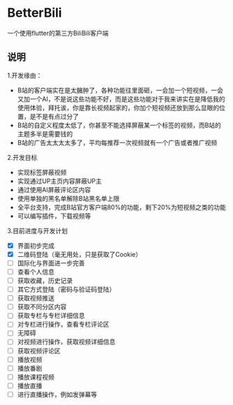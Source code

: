 # BetterBili

一个使用flutter的第三方BiliBili客户端

## 说明

1.开发缘由：
- B站的客户端实在是太臃肿了，各种功能往里面砸，一会加一个短视频，一会又加一个AI，不是说这些功能不好，而是这些功能对于我来讲实在是降低我的使用体验，拜托诶，你是靠长视频起家的，你加个短视频还放到那么显眼的位置，是不是有点过分了
- B站的自定义程度太低了，你甚至不能选择屏蔽某一个标签的视频，而B站的主题多半是需要钱的
- B站的广告太太太太多了，平均每推荐一次视频就有一个广告或者推广视频

2.开发目标
- 实现标签屏蔽视频
- 实现通过UP主页内容屏蔽UP主
- 通过使用AI屏蔽评论区内容
- 使用单独的黑名单解除B站黑名单上限
- 全平台支持，完成B站官方客户端80%的功能，剩下20%为短视频之类的功能
- 可以编写插件，下载视频等

3.目前进度与开发计划
- [x] 界面初步完成
- [x] 二维码登陆（毫无用处，只是获取了Cookie）
- [ ] 国际化与界面进一步完善
- [ ] 查看个人信息
- [ ] 获取收藏，历史记录
- [ ] 其它方式登陆（密码与验证码登陆）
- [ ] 获取视频推送
- [ ] 获取不同分区内容
- [ ] 获取专栏与专栏详细信息
- [ ] 对专栏进行操作，查看专栏评论区
- [ ] 无障碍
- [ ] 对视频进行操作，获取视频详细信息
- [ ] 获取视频评论区
- [ ] 播放视频
- [ ] 播放番剧
- [ ] 播放课程视频
- [ ] 播放直播
- [ ] 进行直播操作，例如发弹幕等
